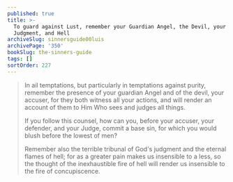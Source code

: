 ```yaml
---
published: true
title: >-
  To guard against Lust, remember your Guardian Angel, the Devil, your final
  Judgment, and Hell
archiveSlug: sinnersguide00luis
archivePage: '350'
bookSlug: the-sinners-guide
tags: []
sortOrder: 227
---
```


> In ail temptations, but particularly in temptations against purity, remember the presence of your guardian Angel and of the devil, your accuser, for they both witness all your actions, and will render an account of them to Him Who sees and judges all things.
>
> If you follow this counsel, how can you, before your accuser, your defender, and your Judge, commit a base sin, for which you would blush before the lowest of men?
>
> Remember also the terrible tribunal of God's judgment and the eternal flames of hell; for as a greater pain makes us insensible to a less, so the thought of the inexhaustible fire of hell will render us insensible to the fire of concupiscence.
